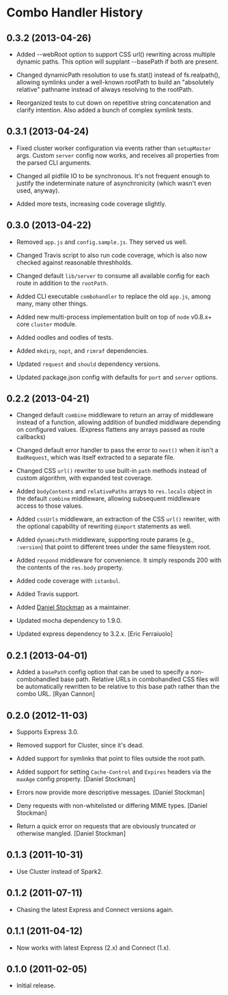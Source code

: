Combo Handler History
=====================

0.3.2 (2013-04-26)
------------------

* Added --webRoot option to support CSS url() rewriting across multiple
  dynamic paths. This option will supplant --basePath if both are present.

* Changed dynamicPath resolution to use fs.stat() instead of fs.realpath(),
  allowing symlinks under a well-known rootPath to build an "absolutely
  relative" pathname instead of always resolving to the rootPath.

* Reorganized tests to cut down on repetitive string concatenation and
  clarify intention. Also added a bunch of complex symlink tests.

0.3.1 (2013-04-24)
------------------

* Fixed cluster worker configuration via events rather than `setupMaster`
  args. Custom `server` config now works, and receives all properties from
  the parsed CLI arguments.

* Changed all pidfile IO to be synchronous. It's not frequent enough to justify
  the indeterminate nature of asynchronicity (which wasn't even used, anyway).

* Added more tests, increasing code coverage slightly.

0.3.0 (2013-04-22)
------------------

* Removed `app.js` and `config.sample.js`. They served us well.

* Changed Travis script to also run code coverage, which is also now checked
  against reasonable threshholds.

* Changed default `lib/server` to consume all available config for each route
  in addition to the `rootPath`.

* Added CLI executable `combohandler` to replace the old `app.js`, among many,
  many other things.

* Added new multi-process implementation built on top of `node` v0.8.x+ core
  `cluster` module.

* Added oodles and oodles of tests.

* Added `mkdirp`, `nopt`, and `rimraf` dependencies.

* Updated `request` and `should` dependency versions.

* Updated package.json config with defaults for `port` and `server` options.

0.2.2 (2013-04-21)
------------------

* Changed default `combine` middleware to return an array of middleware instead
  of a function, allowing addition of bundled middlware depending on configured
  values. (Express flattens any arrays passed as route callbacks)

* Changed default error handler to pass the error to `next()` when it isn't a
  `BadRequest`, which was itself extracted to a separate file.

* Changed CSS `url()` rewriter to use built-in `path` methods instead of custom
  algorithm, with expanded test coverage.

* Added `bodyContents` and `relativePaths` arrays to `res.locals` object in the
  default `combine` middleware, allowing subsequent middleware access to those
  values.

* Added `cssUrls` middleware, an extraction of the CSS `url()` rewriter, with
  the optional capability of rewriting `@import` statements as well.

* Added `dynamicPath` middleware, supporting route params (e.g., `:version`)
  that point to different trees under the same filesystem root.

* Added `respond` middleware for convenience. It simply responds 200 with the
  contents of the `res.body` property.

* Added code coverage with `istanbul`.

* Added Travis support.

* Added [Daniel Stockman](https://github.com/evocateur) as a maintainer.

* Updated mocha dependency to 1.9.0.

* Updated express dependency to 3.2.x. [Eric Ferraiuolo]

0.2.1 (2013-04-01)
------------------

* Added a `basePath` config option that can be used to specify a
  non-combohandled base path. Relative URLs in combohandled CSS files will
  be automatically rewritten to be relative to this base path rather than the
  combo URL. [Ryan Cannon]


0.2.0 (2012-11-03)
------------------

* Supports Express 3.0.

* Removed support for Cluster, since it's dead.

* Added support for symlinks that point to files outside the root path.

* Added support for setting `Cache-Control` and `Expires` headers via the
  `maxAge` config property. [Daniel Stockman]

* Errors now provide more descriptive messages. [Daniel Stockman]

* Deny requests with non-whitelisted or differing MIME types. [Daniel Stockman]

* Return a quick error on requests that are obviously truncated or otherwise
  mangled. [Daniel Stockman]


0.1.3 (2011-10-31)
------------------

* Use Cluster instead of Spark2.


0.1.2 (2011-07-11)
------------------

* Chasing the latest Express and Connect versions again.


0.1.1 (2011-04-12)
------------------

* Now works with latest Express (2.x) and Connect (1.x).


0.1.0 (2011-02-05)
------------------

* Initial release.

